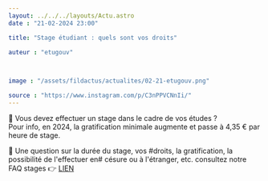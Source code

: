 ```yaml
---
layout: ../../../layouts/Actu.astro
date : "21-02-2024 23:00"

title: "Stage étudiant : quels sont vos droits"

auteur : "etugouv" 

 

image : "/assets/fildactus/actualites/02-21-etugouv.png"

source : "https://www.instagram.com/p/C3nPPVCNnIi/"
---
```


📢 Vous devez effectuer un stage dans le cadre de vos études ?  
Pour info, en 2024, la gratification minimale augmente et passe à 4,35 € par heure de stage.

🔴 Une question sur la durée du stage, vos #droits, la gratification, la possibilité de l'effectuer en# césure ou à l'étranger, etc. consultez notre FAQ stages 👉 [LIEN](https://www.etudiant.gouv.fr/fr/faq-stages-le-point-sur-vos-droits-589)